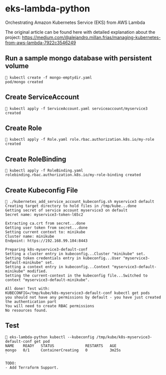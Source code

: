 # eks-lambda-python
Orchestrating Amazon Kubernetes Service (EKS) from AWS Lambda

The original article can be found here with detailed explanation about the project: https://medium.com/@alejandro.millan.frias/managing-kubernetes-from-aws-lambda-7922c3546249

## Run a sample mongo database with persistent volume
``
🐳 kubectl create -f mongo-emptydir.yaml                          
pod/mongo created
``
## Create ServiceAccount
``
🐳 kubectl apply -f ServiceAccount.yaml
serviceaccount/myservice3 created
``
## Create Role
``
🐳 kubectl apply -f Role.yaml
role.rbac.authorization.k8s.io/my-role created
``
## Create RoleBinding
``
🐳 kubectl apply -f RoleBinding.yaml
rolebinding.rbac.authorization.k8s.io/my-role-binding created
``
## Create Kubeconfig File
`````````````````````
🐳 ./kubernetes_add_service_account_kubeconfig.sh myservice3 default
Creating target directory to hold files in /tmp/kube...done
Getting secret of service account myservice3 on default
Secret name: myservice3-token-l65c2

Extracting ca.crt from secret...done
Getting user token from secret...done
Setting current context to: minikube
Cluster name: minikube
Endpoint: https://192.168.99.104:8443

Preparing k8s-myservice3-default-conf
Setting a cluster entry in kubeconfig...Cluster "minikube" set.
Setting token credentials entry in kubeconfig...User "myservice3-default-minikube" set.
Setting a context entry in kubeconfig...Context "myservice3-default-minikube" modified.
Setting the current-context in the kubeconfig file...Switched to context "myservice3-default-minikube".

All done! Test with:
KUBECONFIG=/tmp/kube/k8s-myservice3-default-conf kubectl get pods
you should not have any permissions by default - you have just created the authentication part
You will need to create RBAC permissions
No resources found.
`````````````````````
## Test
```
🐳 eks-lambda-python kubectl --kubeconfig /tmp/kube/k8s-myservice3-default-conf get pod
NAME    READY   STATUS              RESTARTS   AGE
mongo   0/1     ContainerCreating   0          3m25s
`

TODO:
- Add Terraform Support.

